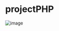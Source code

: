 ﻿# projectPHP
![image](https://github.com/ElkinJenner/projectPHP/assets/134264351/0e240e34-f321-4ea0-a080-0042dff09e74)
